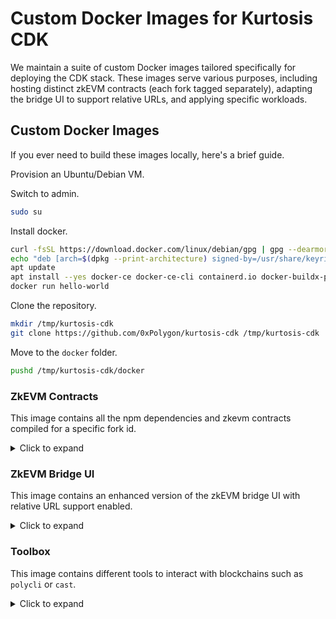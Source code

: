 # Custom Docker Images for Kurtosis CDK

We maintain a suite of custom Docker images tailored specifically for deploying the CDK stack. These images serve various purposes, including hosting distinct zkEVM contracts (each fork tagged separately), adapting the bridge UI to support relative URLs, and applying specific workloads.

## Custom Docker Images

If you ever need to build these images locally, here's a brief guide.

Provision an Ubuntu/Debian VM.

Switch to admin.

```bash
sudo su
```

Install docker.

```bash
curl -fsSL https://download.docker.com/linux/debian/gpg | gpg --dearmor -o /usr/share/keyrings/docker.gpg
echo "deb [arch=$(dpkg --print-architecture) signed-by=/usr/share/keyrings/docker.gpg] https://download.docker.com/linux/debian bookworm stable" |tee /etc/apt/sources.list.d/docker.list > /dev/null
apt update
apt install --yes docker-ce docker-ce-cli containerd.io docker-buildx-plugin docker-compose-plugin docker-compose
docker run hello-world
```

Clone the repository.

```bash
mkdir /tmp/kurtosis-cdk
git clone https://github.com/0xPolygon/kurtosis-cdk /tmp/kurtosis-cdk
```

Move to the `docker` folder.

```bash
pushd /tmp/kurtosis-cdk/docker
```

### ZkEVM Contracts

This image contains all the npm dependencies and zkevm contracts compiled for a specific fork id.

<details>
<summary>Click to expand</summary>

Build the `zkevm-contracts` image.

```bash
version="v8.0.0-rc.1-fork.12"
docker build . \
  --tag local/zkevm-contracts:$version \
  --build-arg ZKEVM_CONTRACTS_BRANCH=$version \
  --build-arg POLYCLI_VERSION=main \
  --file zkevm-contracts.Dockerfile
```

```bash
$ docker images --filter "reference=local/zkevm-contracts"
REPOSITORY              TAG     IMAGE ID       CREATED          SIZE
local/zkevm-contracts   local   54d894c6a5bd   10 minutes ago   2.3GB
```

From now on, the [leovct/zkevm-contracts](https://hub.docker.com/repository/docker/leovct/zkevm-contracts/general) image tags will follow the same tags as [0xPolygonHermez/zkevm-contracts](https://github.com/0xPolygonHermez/zkevm-contracts).

| Fork ID | zkEVM Contracts Tag / Commit | Image |
| ------- | ---------------------------- | ----- |
| 9-RC1 | [v6.0.0-rc.1-fork.9](https://github.com/0xPolygonHermez/zkevm-contracts/releases/tag/v6.0.0-rc.1-fork.9) | [leovct/zkevm-contracts:v6.0.0-rc.1-fork.9](https://hub.docker.com/layers/leovct/zkevm-contracts/v6.0.0-rc.1-fork.9/images/sha256-6a2e2dde8b15506d18285a203026d1c4f9c64d671e223ff08affacc93fd565fa?context=explore) |
| 11-a5eacc6e | [a5eacc6e](https://github.com/0xPolygonHermez/zkevm-contracts/tree/a5eacc6e51d7456c12efcabdfc1c37457f2219b2) | [leovct/zkevm-contracts:a5eacc6e-fork.11](https://hub.docker.com/layers/leovct/zkevm-contracts/a5eacc6e-fork.11/images/sha256-42d9cb9d2349f245096f15c918001f5e5314623842b02e3af229f8995185ef68?context=repo) |
| 12-RC1 | [v8.0.0-rc.1-fork.12](https://github.com/0xPolygonHermez/zkevm-contracts/releases/tag/v8.0.0-rc.1-fork.12) | [leovct/zkevm-contracts:v8.0.0-rc.1-fork.12](https://hub.docker.com/layers/leovct/zkevm-contracts/v8.0.0-rc.1-fork.12/images/sha256-2197c0b502b93e77bee36a4b87e318a49c6b97bb74b0aca8a13767ef0e684607?context=repo) |
| 12-RC2 | [v8.0.0-rc.2-fork.12](https://github.com/0xPolygonHermez/zkevm-contracts/releases/tag/v8.0.0-rc.2-fork.12) | [leovct/zkevm-contracts:v8.0.0-rc.2-fork.12](https://hub.docker.com/layers/leovct/zkevm-contracts/v8.0.0-rc.2-fork.12/images/sha256-5d835411ff43efb1008eeede0d25db79f6cb563e86d76b33274bcaebc8f9f7d0?context=repo) |

The following tags are now deprecated:

| Fork ID | Branch                                     |
| ------- | ------------------------------------------ |
| fork4   | `v1.1.0-fork.4`                            |
| fork5   | `v2.0.0-fork.5`                            |
| fork6   | `v3.0.0-fork.6`                            |
| fork7   | `v4.0.0-fork.7`                            |
| fork8   | `v5.0.1-rc.2-fork.8`                       |
| fork9   | `v6.0.0-rc.1-fork.9`                       |
| fork10  | `v7.0.0-rc.1-fork.10`                      |
| fork11  | `a5eacc6e51d7456c12efcabdfc1c37457f2219b2` |
| fork12  | `v8.0.0-rc.1-fork.12`                      |

</details>

### ZkEVM Bridge UI

This image contains an enhanced version of the zkEVM bridge UI with relative URL support enabled.

<details>
<summary>Click to expand</summary>

Build the `zkevm-bridge-ui` image.

```bash
docker build zkevm-bridge-ui \
  --tag local/zkevm-bridge-ui:local \
  --build-arg ZKEVM_BRIDGE_UI_TAG=develop \
  --file zkevm-bridge-ui/zkevm-bridge-ui.Dockerfile
```

```bash
$ docker images --filter "reference=local/zkevm-bridge-ui"
REPOSITORY              TAG     IMAGE ID       CREATED          SIZE
local/zkevm-bridge-ui   local   040905e1cabe   28 seconds ago   377MB
```

</details>

### Toolbox

This image contains different tools to interact with blockchains such as `polycli` or `cast`.

<details>
<summary>Click to expand</summary>

Build the `toolbox` image.

```bash
docker build . \
  --tag local/toolbox:local \
  --build-arg POLYCLI_VERSION=main \
  --file toolbox.Dockerfile
```

```bash
$ docker images --filter "reference=local/toolbox"
REPOSITORY       TAG    IMAGE ID       CREATED         SIZE
local/toolbox   local   3f85f026aaf9   2 seconds ago   490MB
```

</details>

